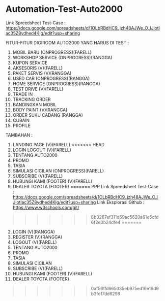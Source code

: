 # Automation-Test-Auto2000

Link Spreedsheet Test-Case : https://docs.google.com/spreadsheets/d/1OLbRBdHC9_jzh48AJWe_O_lJiotIac35Z8ydhed4KIg/edit?usp=sharing

FITUR-FITUR DIGIROOM AUTO2000 YANG HARUS DI TEST :

1. MOBIL BARU (ONPROGRESS)(FARELL)
2. WORKSHOP SERVICE (ONPROGRESS)(RANGGA)
3. KUPON SERVICE
4. AKSESORIS (V)(FARELL)
5. PAKET SERVIS (V)(RANGGA)
6. USED CAR (ONPROGRESS)(RANGGA)
7. HOME SERVICE (ONPROGRESS)(RANGGA)
8. TEST DRIVE (V)(FARELL)
9. TRADE IN
10. TRACKING ORDER
11. BANDINGKAN MOBIL
12. BODY PAINT (V)(RANGGA)
13. ORDER SUKU CADANG (RANGGA)
14. CUBAIN
15. PROFILE

TAMBAHAN :

1. LANDING PAGE (V)(FARELL)
<<<<<<< HEAD
2. LOGIN LOGOUT (V)(FARELL)
3. TENTANG AUTO2000
4. PROMO
5. TASIA
6. SIMULASI CICILAN (ONPROGRESS)(FARELL)
7. SUBSCRIBE (V)(FARELL)
8. HUBUNGI KAMI (FOOTER) (V)(FARELL)
9. DEALER TOYOTA (FOOTER)
=======
PPP
Link Spreedsheet Test-Case : https://docs.google.com/spreadsheets/d/1OLbRBdHC9_jzh48AJWe_O_lJiotIac35Z8ydhed4KIg/edit?usp=sharing
Link Eksplorasi Github : https://www.w3schools.com/git/
>>>>>>> 8b3267ef311d59ac5620a61e5cfd6f2e3b24dfe4
=======
2. LOGIN (V)(RANGGA)
3. REGISTER (V)(RANGGA)
4. LOGOUT (V)(FARELL)
5. TENTANG AUTO2000
6. PROMO
7. TASIA
8. SIMULASI CICILAN
9. SUBSCRIBE (V)(FARELL)
10. HUBUNGI KAMI (FOOTER) (V)(FARELL)
11. DEALER TOYOTA (FOOTER)
>>>>>>> 0af56ffd665035eb975ed16e16d9b3fdf7dd6298
